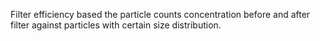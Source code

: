 ﻿Filter efficiency based the particle counts concentration before and after filter against particles with certain size distribution.